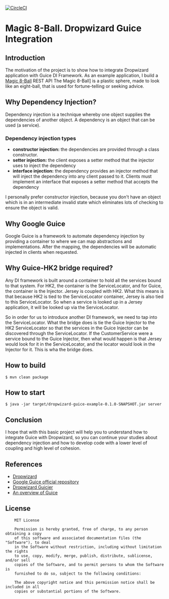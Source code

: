 [![CircleCI](https://circleci.com/gh/volkodavs/dropwizard-guice-example.svg?style=svg)](https://circleci.com/gh/volkodavs/dropwizard-guice-example)

# Magic 8-Ball. Dropwizard Guice Integration

## Introduction  

The motivation of the project is to show how to integrate Dropwizard application with Guice DI Framework. 
As an example application, I build a [Magic 8-Ball](https://en.wikipedia.org/wiki/Magic_8-Ball) REST API 
The Magic 8-Ball] is a plastic sphere, made to look like an eight-ball, that is used for fortune-telling or seeking advice.

## Why Dependency Injection? 

Dependency injection is a technique whereby one object supplies the dependencies of another object. 
A dependency is an object that can be used (a service).

### Dependency injection types
* **constructor injection:** the dependencies are provided through a class constructor.
* **setter injection:** the client exposes a setter method that the injector uses to inject the dependency
* **interface injection:** the dependency provides an injector method that will inject the dependency into any client passed to it.
Clients must implement an interface that exposes a setter method that accepts the dependency

I personally prefer constructor injection, because you don't have an object which is in an intermediate invalid state which eliminates lots of checking to ensure the object is valid.

## Why Google Guice

Google Guice is a framework to automate dependency injection by providing a container to where we can map abstractions and implementations.
After the mapping, the dependencies will be automatic injected in clients when requested.

## Why Guice-HK2 bridge required?

Any DI framework is built around a container to hold all the services bound to that system. 
For HK2, the container is the ServiceLocator, and for Guice, the container is the Injector. 
Jersey is coupled with HK2. What this means is that because HK2 is tied to the ServiceLocator container,
Jersey is also tied to this ServiceLocator. So when a service is looked up in a Jersey application, it will be looked up via the ServiceLocator.

So in order for us to introduce another DI framework, we need to tap into the ServiceLocator. 
What the bridge does is tie the Guice Injector to the HK2 ServiceLocator so that the services in the Guice Injector
can be discovered through the ServiceLocator. If the CustomerService were a service bound to the Guice Injector, 
then what would happen is that Jersey would look for it in the ServiceLocator,
and the locator would look in the Injector for it. This is wha the bridge does.

## How to build 

```shell script
$ mvn clean package 
```

## How to start 

```shell script
$ java -jar target/dropwizard-guice-example-0.1.0-SNAPSHOT.jar server
``` 

## Conclusion
I hope that with this basic project will help you to understand how to integrate Guice with Dropwizard,
so you can continue your studies about dependency injection and how to develop code with a lower level of coupling and high level of cohesion.

## References
* [Dropwizard](https://www.dropwizard.io/en/latest/) 
* [Google Guice official repository](https://github.com/google/guice)
* [Dropwizard Guicier](https://github.com/HubSpot/dropwizard-guicier)
* [An overview of Guice](https://justin.abrah.ms/misc/an-overview-of-guice-java-dependency-injection.html)

## License

```text
    MIT License

    Permission is hereby granted, free of charge, to any person obtaining a copy
    of this software and associated documentation files (the "Software"), to deal
    in the Software without restriction, including without limitation the rights
    to use, copy, modify, merge, publish, distribute, sublicense, and/or sell
    copies of the Software, and to permit persons to whom the Software is
    furnished to do so, subject to the following conditions:
    
    The above copyright notice and this permission notice shall be included in all
    copies or substantial portions of the Software.
```
